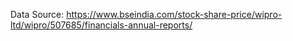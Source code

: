 Data Source: https://www.bseindia.com/stock-share-price/wipro-ltd/wipro/507685/financials-annual-reports/


